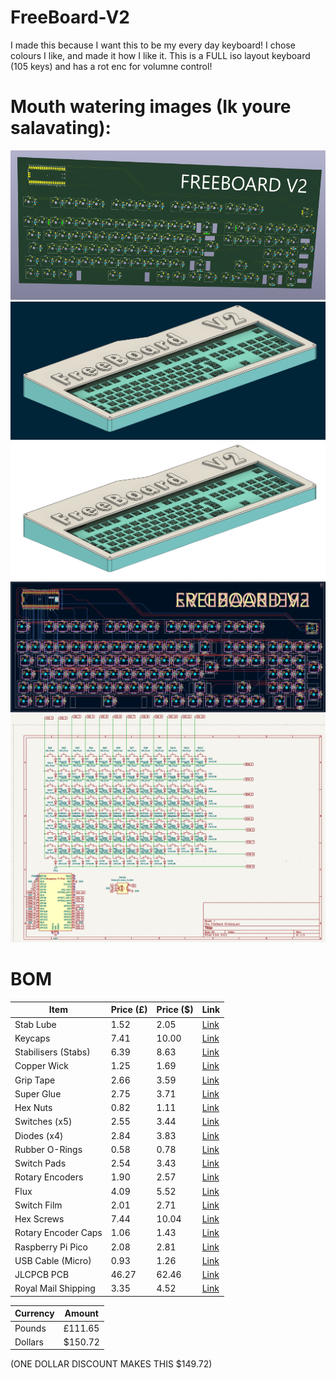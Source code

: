 # FreeBoard-V2
I made this because I want this to be my every day keyboard! I chose colours I like, and made it how I like it. 
This is a FULL iso layout keyboard (105 keys) and has a rot enc for volumne control!

# Mouth watering images (Ik youre salavating):

![FreeBoard V2 3D](/Images/FreeBoard%20V2%203D.png)       
![FreeBoard V2 BG](/Images/FreeBoard%20V2%20BG.png)       
![FreeBoard V2 NBG](/Images/FreeBoard%20V2%20NBG.png)     
![FreeBoard V2 PCB](/Images/FreeBoard%20V2%20PCB.png)     
![FreeBoard V2 Schematic](/Images/FreeBoard%20V2%20Schematic.png) 


# BOM
| Item                | Price (£) | Price (\$) | Link                                                          |
| ------------------- | --------- | ---------- | ------------------------------------------------------------- |
| Stab Lube           | 1.52      | 2.05       | [Link](https://www.aliexpress.com/item/1005008432501049.html) |
| Keycaps             | 7.41      | 10.00      | [Link](https://www.aliexpress.com/item/1005006922735195.html) |
| Stabilisers (Stabs) | 6.39      | 8.63       | [Link](https://www.aliexpress.com/item/32719735398.html)      |
| Copper Wick         | 1.25      | 1.69       | [Link](https://www.aliexpress.com/item/1005007589879020.html) |
| Grip Tape           | 2.66      | 3.59       | [Link](https://www.aliexpress.com/item/1005008164935173.html) |
| Super Glue          | 2.75      | 3.71       | [Link](https://www.aliexpress.com/item/1005008583356354.html) |
| Hex Nuts            | 0.82      | 1.11       | [Link](https://www.aliexpress.com/item/4000602853448.html)    |
| Switches (x5)       | 2.55      | 3.44       | [Link](https://www.aliexpress.com/item/1005006578935785.html) |
| Diodes (x4)         | 2.84      | 3.83       | [Link](https://www.aliexpress.com/item/1005006245109375.html) |
| Rubber O-Rings      | 0.58      | 0.78       | [Link](https://www.aliexpress.com/item/32965363255.html)      |
| Switch Pads         | 2.54      | 3.43       | [Link](https://www.aliexpress.com/item/1005006454684461.html) |
| Rotary Encoders     | 1.90      | 2.57       | [Link](https://www.aliexpress.com/item/1005005983134515.html) |
| Flux                | 4.09      | 5.52       | [Link](https://www.aliexpress.com/item/1005006588523672.html) |
| Switch Film         | 2.01      | 2.71       | [Link](https://www.aliexpress.com/item/1005006584258877.html) |
| Hex Screws          | 7.44      | 10.04      | [Link](https://www.aliexpress.com/item/1005004833667162.html) |
| Rotary Encoder Caps | 1.06      | 1.43       | [Link](https://www.aliexpress.com/item/1005005983134515.html) |
| Raspberry Pi Pico   | 2.08      | 2.81       | [Link](https://www.aliexpress.com/item/1005008513003531.html) |
| USB Cable (Micro)   | 0.93      | 1.26       | [Link](https://www.aliexpress.com/item/1005007138392516.html) |
| JLCPCB PCB          | 46.27     | 62.46      | [Link](https://www.jlcpcb.com)    |
| Royal Mail Shipping | 3.35      | 4.52       | [Link](https://www.royalmail.com) |

| Currency | Amount   |
| -------- | -------- |
| Pounds   | £111.65  |
| Dollars  | \$150.72 |
 
 (ONE DOLLAR DISCOUNT MAKES THIS $149.72)
